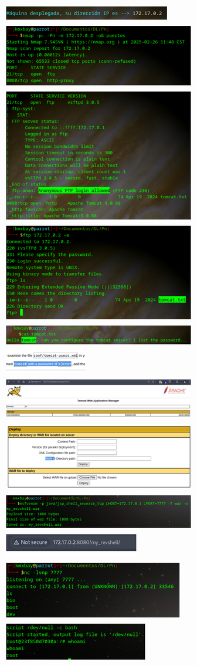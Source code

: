 ![](images/images-pn/Pasted%20image%2020250226114808.png)

![](images/images-pn/Pasted%20image%2020250226115152.png)

![](images/images-pn/Pasted%20image%2020250226115253.png)

![](images/images-pn/Pasted%20image%2020250226115334.png)

![](images/images-pn/Pasted%20image%2020250226115423.png)

![](images/images-pn/Pasted%20image%2020250226115930.png)

![](images/images-pn/Pasted%20image%2020250226115958.png)

![](images/images-pn/Pasted%20image%2020250226120634.png)

![](images/images-pn/Pasted%20image%2020250226125156.png)

![](images/images-pn/Pasted%20image%2020250226125215.png)

![](images/images-pn/Pasted%20image%2020250226125305.png)

![](images/images-pn/Pasted%20image%2020250226125344.png)



